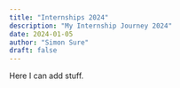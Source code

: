 ```yaml
---
title: "Internships 2024"
description: "My Internship Journey 2024"
date: 2024-01-05
author: "Simon Sure"
draft: false
---
```


Here I can add stuff.